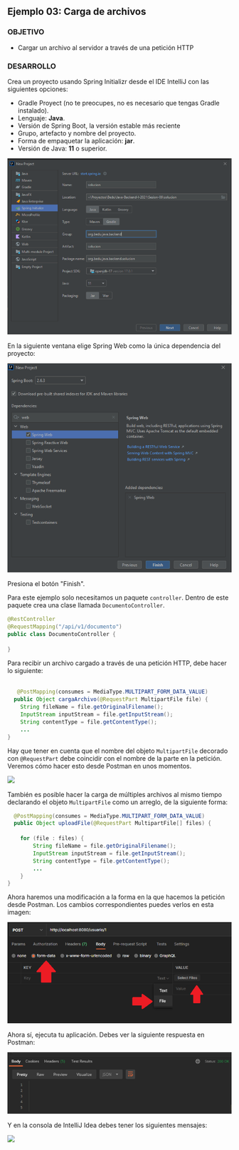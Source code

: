 ## Ejemplo 03: Carga de archivos

### OBJETIVO

- Cargar un archivo al servidor a través de una petición HTTP


### DESARROLLO

Crea un proyecto usando Spring Initializr desde el IDE IntelliJ con las siguientes opciones:

  - Gradle Proyect (no te preocupes, no es necesario que tengas Gradle instalado).
  - Lenguaje: **Java**.
  - Versión de Spring Boot, la versión estable más reciente
  - Grupo, artefacto y nombre del proyecto.
  - Forma de empaquetar la aplicación: **jar**.
  - Versión de Java: **11** o superior.

![](img/img_01.png)

En la siguiente ventana elige Spring Web como la única dependencia del proyecto:

![imagen](img/img_02.png)

Presiona el botón "Finish".

Para este ejemplo solo necesitamos un paquete `controller`. Dentro de este paquete crea una clase llamada `DocumentoController`. 


```java
@RestController
@RequestMapping("/api/v1/documento")
public class DocumentoController {
    
}
```

Para recibir un archivo cargado a través de una petición HTTP, debe hacer lo siguiente: 

```java

   @PostMapping(consumes = MediaType.MULTIPART_FORM_DATA_VALUE)
  public Object cargaArchivo(@RequestPart MultipartFile file) {
    String fileName = file.getOriginalFilename();
    InputStream inputStream = file.getInputStream();
    String contentType = file.getContentType();
    ...
}

```

Hay que tener en cuenta que el nombre del objeto `MultipartFile` decorado con `@RequestPart` debe coincidir con el nombre de la parte en la petición. Veremos cómo hacer esto desde Postman en unos momentos. 

![](img/img_04.png)

También es posible hacer la carga de múltiples archivos al mismo tiempo declarando el objeto `MultipartFile` como un arreglo, de la siguiente forma:


```java
  @PostMapping(consumes = MediaType.MULTIPART_FORM_DATA_VALUE)
  public Object uploadFile(@RequestPart MultipartFile[] files) {
  
    for (file : files) {
        String fileName = file.getOriginalFilename();
        InputStream inputStream = file.getInputStream();
        String contentType = file.getContentType();
        ...
    }
}
```


Ahora haremos una modificación a la forma en la que hacemos la petición desde Postman. Los cambios correspondientes puedes verlos en esta imagen:

![](img/img_05.png)


Ahora sí, ejecuta tu aplicación. Debes ver la siguiente respuesta en Postman:

![](img/img_06.png)

Y en la consola de IntelliJ Idea debes tener los siguientes mensajes:

![](img/img_07.png)

